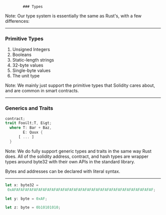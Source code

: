             ### Types
Note:
Our type system is essentially the same as Rust's, with a few differences:

----

### Primitive Types
1. Unsigned Integers
1. Booleans
1. Static-length strings
1. 32-byte values
1. Single-byte values
1. The unit type

Note: 
We mainly just support the primitive types that Solidity cares about, and are common in smart contracts.

----

### Generics and Traits

```rust
contract;
trait Foo&lt;T, E&gt;
  where T: Bar + Baz,
        E: Quux {
      [ ... ]
  }
```

Note: 
We do fully support generic types and traits in the same way Rust does.
All of the solidity address, contract, and hash types are wrapper types around byte32 with their own APIs in the standard library.

Bytes and addresses can be declared with literal syntax.

----

```rust
let x: byte32 =
 0xAFAFAFAFAFAFAFAFAFAFAFAFAFAFAFAFAFAFAFAFAFAFAFAFAFAFAFAFAFAFAFAF; 

let y: byte = 0xAF;

let z: byte = 0b10101010;
```
